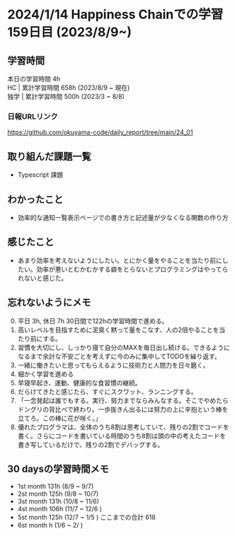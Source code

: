 # 2024/1/14 Happiness Chainでの学習159日目 (2023/8/9~)

## 学習時間
本日の学習時間 4h　 <br>
HC | 累計学習時間 658h (2023/8/9 ~ 現在) <br>
独学 | 累計学習時間 500h (2023/3 ~ 8/8)

### 日報URLリンク
https://github.com/okuyama-code/daily_report/tree/main/24_01

## 取り組んだ課題一覧
- Typescript 課題
<!-- - Next.js 課題 -->

## わかったこと
- 効率的な通知一覧表示ページでの書き方と記述量が少なくなる関数の作り方

## 感じたこと
- あまり効率を考えないようにしたい。とにかく量をやることを当たり前にしたい。効率が悪いとむかむかする癖をとらないとプログラミングはやってられないと感じた。

## 忘れないようにメモ
0. 平日 3h, 休日 7h  30日間で122hの学習時間で進める。
1. 高いレベルを目指すために泥臭く黙って量をこなす、人の2倍やることを当たり前にする。
3. 習慣を大切にし、しっかり寝て自分のMAXを毎日出し続ける。できるようになるまで余計な不安ごとを考えずに今のみに集中してTODOを繰り返す。
5. 一緒に働きたいと思ってもらえるように技術力と人間力を日々磨く。
6. 細かく学習を進める
7. 早寝早起き、運動、健康的な食習慣の継続。
8. だらけてきたと感じたら、すぐにスクワット、ランニングする。
9. 「一念発起は誰でもする。実行、努力までならみんなする。そこでやめたらドングリの背比べで終わり。一歩抜きん出るには努力の上に辛抱という棒を立てろ。この棒に花が咲く。」
11. 優れたプログラマは、全体のうち8割は思考していて、残りの2割でコードを書く。さらにコードを書いている時間のうち8割は頭の中の考えたコードを書き写しているだけで、残りの2割でデバッグする。

## 30 daysの学習時間メモ
- 1st month  131h (8/9 ~ 9/7)
- 2st month  125h (9/8 ~ 10/7)
- 3st month  131h (10/8 ~ 11/6)
- 4st month  106h (11/7 ~ 12/6 )
- 5st month  125h (12/7 ~ 1/5 ) ここまでの合計 618
- 6st month  h (1/6 ~ 2/ )

